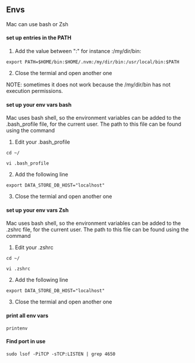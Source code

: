 

## Envs
Mac can use bash or Zsh


#### set up  entries in the PATH

1) Add the value between ":" for instance :/my/dir/bin:

```
export PATH=$HOME/bin:$HOME/.nvm:/my/dir/bin:/usr/local/bin:$PATH
```
2) Close the termial and open another one 

NOTE: sometimes it does not work because the /my/dir/bin has not execution permissions.

#### set up your env vars bash

Mac uses bash shell, so the environment variables can be added to the .bash_profile file, for the current user. 
The path to this file can be found using the command

1) Edit your .bash_profile
```
cd ~/

vi .bash_profile
```
2) Add the following line 

```
export DATA_STORE_DB_HOST="localhost"
```
3) Close the termial and open another one 

#### set up your env vars Zsh

Mac uses bash shell, so the environment variables can be added to the .zshrc file, for the current user. 
The path to this file can be found using the command

1) Edit your .zshrc
```
cd ~/

vi .zshrc
```
2) Add the following line 

```
export DATA_STORE_DB_HOST="localhost"
```
3) Close the termial and open another one

#### print all env vars 

```
printenv
```

#### Find port in use 
```
sudo lsof -PiTCP -sTCP:LISTEN | grep 4650
```
